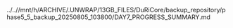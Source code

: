 ../..//mnt/h/ARCHIVE/.UNWRAP/13GB_FILES/DuRiCore/backup_repository/phase5_5_backup_20250805_103800/DAY7_PROGRESS_SUMMARY.md